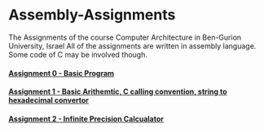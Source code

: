 # Assembly-Assignments
The Assignments of the course Computer Architecture in Ben-Gurion University, Israel
All of the assignments are written in assembly language. Some code of C may be involved though.

#### [Assignment 0 - Basic Program](https://www.cs.bgu.ac.il/~caspl202/Assignments/Assignment_0)
#### [Assignment 1 - Basic Arithemtic, C calling convention, string to hexadecimal convertor](https://www.cs.bgu.ac.il/~caspl202/Assignments/Assignment_1)
#### [Assignment 2 - Infinite Precision Calcualator](https://www.cs.bgu.ac.il/~caspl202/Assignments/Assignment_2)

